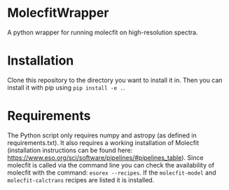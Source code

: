 # MolecfitWrapper
A python wrapper for running molecfit on high-resolution spectra.

# Installation
Clone this repository to the directory you want to install it in. 
Then you can install it with pip using ```pip install -e .```.

# Requirements
The Python script only requires numpy and astropy (as defined in requirements.txt).
It also requires a working installation of Molecfit (installation instructions can 
be found here: https://www.eso.org/sci/software/pipelines/#pipelines_table).
Since molecfit is called via the command line you can check the availability of molecfit
with the command: ```esorex --recipes```. If the ```molecfit-model``` and ```molecfit-calctrans``` recipes
are listed it is installed.
